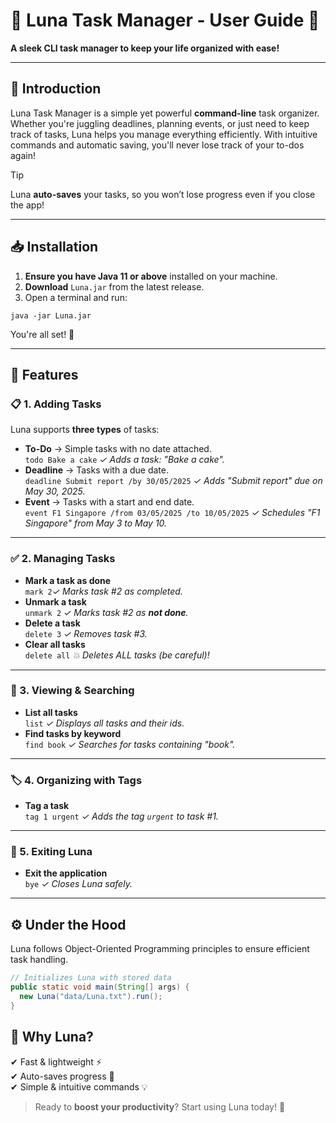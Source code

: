 # 🌙 Luna Task Manager - User Guide 🚀  
**A sleek CLI task manager to keep your life organized with ease!**  

---

## 🎯 Introduction  
Luna Task Manager is a simple yet powerful **command-line** task organizer. Whether you're juggling deadlines, planning events, or just need to keep track of tasks, Luna helps you manage everything efficiently. With intuitive commands and automatic saving, you'll never lose track of your to-dos again!  

> [!TIP]
> Luna **auto-saves** your tasks, so you won’t lose progress even if you close the app!  

---

## 📥 Installation  
1. **Ensure you have Java 11 or above** installed on your machine.  
2. **Download** `Luna.jar` from the latest release.  
3. Open a terminal and run:  

`java -jar Luna.jar`

You're all set! 🎉  

---

## 📌 Features  

### 📋 1. Adding Tasks  
Luna supports **three types** of tasks:  
- **To-Do** → Simple tasks with no date attached.  
`todo Bake a cake`
_✓ Adds a task: "Bake a cake"._  
- **Deadline** → Tasks with a due date.  
`deadline Submit report /by 30/05/2025`
_✓ Adds "Submit report" due on May 30, 2025._  
- **Event** → Tasks with a start and end date.  
`event F1 Singapore /from 03/05/2025 /to 10/05/2025`
_✓ Schedules "F1 Singapore" from May 3 to May 10._  

---

### ✅ 2. Managing Tasks  
- **Mark a task as done**  
`mark 2`_✓ Marks task #2 as completed._  
- **Unmark a task**  
`unmark 2`
_✓ Marks task #2 as **not done**._  
- **Delete a task**  
`delete 3`
_✓ Removes task #3._  
- **Clear all tasks**  
`delete all`
_💥 Deletes ALL tasks (be careful)!_  

---

### 🔎 3. Viewing & Searching  
- **List all tasks**  
`list`
_✓ Displays all tasks and their ids._  
- **Find tasks by keyword**  
`find book`
_✓ Searches for tasks containing "book"._  

---

### 🏷 4. Organizing with Tags  
- **Tag a task**  
`tag 1 urgent`
_✓ Adds the tag `urgent` to task #1._ 

---

### 🚪 5. Exiting Luna  
- **Exit the application**  
```bye```
_✓ Closes Luna safely._  

---

## ⚙️ Under the Hood  
Luna follows Object-Oriented Programming principles to ensure efficient task handling.  

```java
// Initializes Luna with stored data
public static void main(String[] args) {
  new Luna("data/Luna.txt").run();
}
```
## 🎉 Why Luna?  
✔ Fast & lightweight ⚡  
✔ Auto-saves progress 📝  
✔ Simple & intuitive commands 💡  

> Ready to **boost your productivity**? Start using Luna today! 🚀  